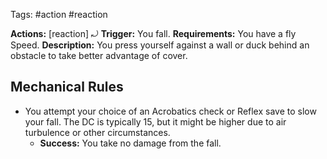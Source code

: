 Tags: #action #reaction

**Actions:** [reaction] ⤾
**Trigger:** You fall.
**Requirements:** You have a fly Speed.
**Description:** You press yourself against a wall or duck behind an obstacle to take better advantage of cover. 

## Mechanical Rules

- You attempt your choice of an Acrobatics check or Reflex save to slow your fall. The DC is typically 15, but it might be higher due to air turbulence or other circumstances.
	- **Success:** You take no damage from the fall.